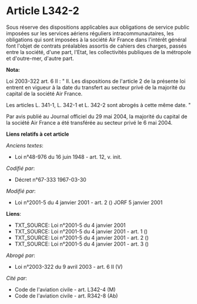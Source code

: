 # Article L342-2

Sous réserve des dispositions applicables aux obligations de service public imposées sur les services aériens réguliers
intracommunautaires, les obligations qui sont imposées à la société Air France dans l'intérêt général font l'objet de
contrats préalables assortis de cahiers des charges, passés entre la société, d'une part, l'Etat, les collectivités publiques
de la métropole et d'outre-mer, d'autre part.

**Nota:**

Loi 2003-322 art. 6 II : " II. Les dispositions de l'article 2 de la présente loi entrent en vigueur à la date du transfert
au secteur privé de la majorité du capital de la société Air France. 

Les articles L. 341-1, L. 342-1 et L. 342-2 sont abrogés à cette même date. "

Par avis publié au Journal officiel du 29 mai 2004, la majorité du capital de la société Air France a été transférée au
secteur privé le 6 mai 2004.

**Liens relatifs à cet article**

_Anciens textes_:

  - Loi n°48-976 du 16 juin 1948 - art. 12, v. init.

_Codifié par_:

  - Décret n°67-333 1967-03-30

_Modifié par_:

  - Loi n°2001-5 du 4 janvier 2001 - art. 2 () JORF 5 janvier 2001

**Liens**:

  - TXT_SOURCE: Loi n°2001-5 du 4 janvier 2001
  - TXT_SOURCE: Loi n°2001-5 du 4 janvier 2001 - art. 1 ()
  - TXT_SOURCE: Loi n°2001-5 du 4 janvier 2001 - art. 2 ()
  - TXT_SOURCE: Loi n°2001-5 du 4 janvier 2001 - art. 3 ()

_Abrogé par_:

  - Loi n°2003-322 du 9 avril 2003 - art. 6 II (V)

_Cité par_:

  - Code de l'aviation civile - art. L342-4 (M)
  - Code de l'aviation civile - art. R342-8 (Ab)
